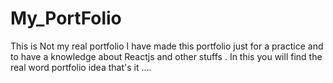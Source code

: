 # My_PortFolio
This is Not my real portfolio I have made this portfolio just for a practice and to have a knowledge about Reactjs and other stuffs . In this you will find the real word portfolio idea that's it ....
